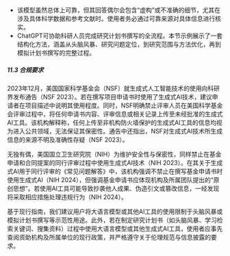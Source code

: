 - 该模型虽然总体上可靠，但其回答偶尔会包含“虚构”或不准确的细节，尤其在涉及具体科学数据和参考文献时。使用者务必通过可靠来源对具体信息进行核实。
- ChatGPT可协助科研人员完成研究计划书撰写的全流程。本节示例展示了一套结构化方法，涵盖从头脑风暴、研究问题定位，到研究范围与方法优化，再到模拟计划书撰写的完整过程。

##### 11.3 合规要求
2023年12月，美国国家科学基金会（NSF）就生成式人工智能技术的使用向科研界发布通告（NSF 2023）。若在撰写项目申请书时使用了生成式AI技术，建议申请者在项目描述中说明其使用程度。同时，NSF明确禁止评审人员在美国科学基金会评审过程中，将任何申请书内容、评审信息或相关记录上传至未经批准的生成式AI工具。该机构解释称，任何上传至非机构防火墙保护的生成式AI工具的信息均视为进入公共领域，无法保证其保密性。通告中还指出，NSF对生成式AI技术所生成信息的来源不明及准确性存疑（NSF 2023）。

无独有偶，美国国立卫生研究院（NIH）为维护安全性与保密性，同样禁止在基金申请和合同提案的同行评审过程中使用生成式AI技术（NIH 2023）。在其关于生成式AI用于同行评审的《常见问题解答》中，该机构强调不禁止在撰写基金申请书时使用生成式AI（NIH 2024），但强调基金申请书应体现机构及所属团队提出的“原创思想”。若使用AI工具可能导致抄袭他人成果、伪造引文或篡改信息，一经发现将采取相应措施处理违规行为（NIH 2024）。

基于现行指南，我们建议用户将大语言模型或其他AI工具的使用限制于头脑风暴或模拟计划书撰写等示范性用途。此外，若在制定研究计划书（如头脑风暴、学习检索关键词、搜集资料）过程中使用大语言模型或其他生成式AI工具，使用者应事先查阅资助机构及所属单位的现行政策，并严格遵守关于伦理规范与信息披露的要求。